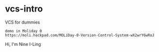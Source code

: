 # vcs-intro
VCS for dummies

	demo in Moliday 0
	https://moli.hackpad.com/MOLiDay-0-Version-Control-System-wX2wrY6wRoJ

Hi, I'm Nine I-Ling
